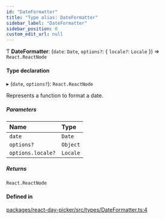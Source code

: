 ```yaml
---
id: "DateFormatter"
title: "Type alias: DateFormatter"
sidebar_label: "DateFormatter"
sidebar_position: 0
custom_edit_url: null
---
```


Ƭ **DateFormatter**: (`date`: `Date`, `options?`: { `locale?`: `Locale`  }) => `React.ReactNode`

#### Type declaration

▸ (`date`, `options?`): `React.ReactNode`

Represents a function to format a date.

##### Parameters

| Name | Type |
| :------ | :------ |
| `date` | `Date` |
| `options?` | `Object` |
| `options.locale?` | `Locale` |

##### Returns

`React.ReactNode`

#### Defined in

[packages/react-day-picker/src/types/DateFormatter.ts:4](https://github.com/gpbl/react-day-picker/blob/b5db746c/packages/react-day-picker/src/types/DateFormatter.ts#L4)
